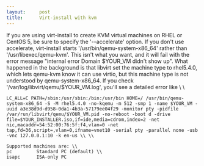 ```yaml
---
layout:     post
title:      Virt-install with kvm
---
```



If you are using virt-install to create KVM virtual machines on RHEL or CentOS 5, be sure to specify the '--accelerate' option. If you don't use accelerate, virt-install starts '/usr/bin/qemu-system-x86_64' rather than '/usr/libexec/qemu-kvm'. This isn't what you want, and it will fail with the error message "internal error Domain $YOUR_VM didn't show up". What happened in the background is that libvirt set the machine type to rhel5.4.0, which lets qemu-kvm know it can use virtio, but this machine type is not understood by qemu-system-x86_64. If you check '/var/log/libvirt/qemu/$YOUR_VM.log', you'll see a detailed error like \\ \\

    LC_ALL=C PATH=/sbin:/usr/sbin:/bin:/usr/bin HOME=/ /usr/bin/qemu-system-x86_64 -S -M rhel5.4.0 -no-kqemu -m 512 -smp 1 -name $YOUR_VM -uuid a3e38d9d-d958-0da1-4b3a-57179ee04f29 -monitor pty -pidfile /var/run/libvirt/qemu/$YOUR_VM.pid -no-reboot -boot d -drive file=$YOUR_INSTALLER.iso,if=ide,media=cdrom,index=2 -net nic,macaddr=54:52:00:76:5f:f4,vlan=0 -net tap,fd=36,script=,vlan=0,ifname=vnet10 -serial pty -parallel none -usb -vnc 127.0.0.1:10 -k en-us \\ \\

    Supported machines are: \\
    pc         Standard PC (default) \\
    isapc      ISA-only PC
